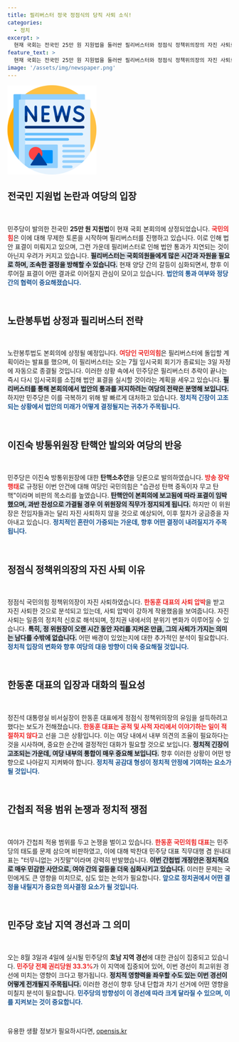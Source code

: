 ```yaml
---
title: 필리버스터 정국 정점식의 당직 사퇴 소식!
categories:
  - 정치
excerpt: >
  현재 국회는 전국민 25만 원 지원법을 둘러싼 필리버스터와 정점식 정책위의장의 자진 사퇴로 후폭풍 속에 휘말리며, 여야의 치열한 정치 공방이 계속되고 있습니다. 다가오는 임시국회와 탄핵안 표결 결과가 주목받고 있는 가운데, 과연 어떤 변곡점이 있을지 귀추가 주목됩니다.
feature_text: >
  현재 국회는 전국민 25만 원 지원법을 둘러싼 필리버스터와 정점식 정책위의장의 자진 사퇴로 후폭풍 속에 휘말리며, 여야의 치열한 정치 공방이 계속되고 있습니다. 다가오는 임시국회와 탄핵안 표결 결과가 주목받고 있는 가운데, 과연 어떤 변곡점이 있을지 귀추가 주목됩니다.
image: '/assets/img/newspaper.png'
---
```


<p><img src="/assets/img/newspaper.png" alt="kimp 속보" /></p>

<h2 data-ke-size="size26">전국민 지원법 논란과 여당의 입장</h2>

<p data-ke-size="size16">&nbsp;</p>

<p>민주당이 발의한 전국민 <strong>25만 원 지원법</strong>이 현재 국회 본회의에 상정되었습니다. <b><span style="color: #ee2323;">국민의힘</span></b>은 이에 대해 무제한 토론을 시작하며 필리버스터를 진행하고 있습니다. 이로 인해 법안 표결이 미뤄지고 있으며, 그런 가운데 필리버스터로 인해 법안 통과가 지연되는 것이 아닌지 우려가 커지고 있습니다. <b><span style="background-color: #21538527;">필리버스터는 국회의원들에게 많은 시간과 자원을 필요로 하며, 조속한 결정을 방해할 수 있습니다.</span></b> 현재 양당 간의 갈등이 심화되면서, 향후 이루어질 표결이 어떤 결과로 이어질지 관심이 모이고 있습니다. <b><span style="color: #1a5490;">법안의 통과 여부와 정당 간의 협력이 중요해졌습니다.</span></b></p>

<p data-ke-size="size16">&nbsp;</p>

<h2 data-ke-size="size26">노란봉투법 상정과 필리버스터 전략</h2>

<p data-ke-size="size16">&nbsp;</p>

<p>노란봉투법도 본회의에 상정될 예정입니다. <b><span style="color: #ee2323;">여당인 국민의힘</span></b>은 필리버스터에 돌입할 계획이라는 발표를 했으며, 이 필리버스터는 오는 7월 임시국회 회기가 종료되는 3일 자정에 자동으로 종결될 것입니다. 이러한 상황 속에서 민주당은 필리버스터 추락이 끝나는 즉시 다시 임시국회를 소집해 법안 표결을 실시할 것이라는 계획을 세우고 있습니다. <b><span style="background-color: #21538527;">필리버스터를 통해 본회의에서 법안의 통과를 저지하려는 여당의 전략은 분명해 보입니다.</span></b> 하지만 민주당은 이를 극복하기 위해 발 빠르게 대처하고 있습니다. <b><span style="color: #1a5490;">정치적 긴장이 고조되는 상황에서 법안의 미래가 어떻게 결정될지는 귀추가 주목됩니다.</span></b></p>

<p data-ke-size="size16">&nbsp;</p>

<h2 data-ke-size="size26">이진숙 방통위원장 탄핵안 발의와 여당의 반응</h2>

<p data-ke-size="size16">&nbsp;</p>

<p>민주당은 이진숙 방통위원장에 대한 <strong>탄핵소추안</strong>을 당론으로 발의하였습니다. <b><span style="color: #ee2323;">방송 장악 행태</span></b>로 규정된 이번 안건에 대해 여당인 국민의힘은 "습관성 탄핵 중독이자 무고 탄핵"이라며 비판의 목소리를 높였습니다. <b><span style="background-color: #21538527;">탄핵안이 본회의에 보고됨에 따라 표결이 임박했으며, 과반 찬성으로 가결될 경우 이 위원장의 직무가 정지되게 됩니다.</span></b> 하지만 이 위원장은 전임자들과는 달리 자진 사퇴하지 않을 것으로 예상되어, 이후 절차가 궁금증을 자아내고 있습니다. <b><span style="color: #1a5490;">정치적인 혼란이 가중되는 가운데, 향후 어떤 결정이 내려질지가 주목됩니다.</span></b></p>

<p data-ke-size="size16">&nbsp;</p>

<h2 data-ke-size="size26">정점식 정책위의장의 자진 사퇴 이유</h2>

<p data-ke-size="size16">&nbsp;</p>

<p>정점식 국민의힘 정책위의장이 자진 사퇴하였습니다. <b><span style="color: #ee2323;">한동훈 대표의 사퇴 압박</span></b>을 받고 자진 사퇴한 것으로 분석되고 있는데, 사퇴 압박이 강하게 작용했음을 보여줍니다. 자진 사퇴는 일종의 정치적 신호로 해석되며, 정치권 내에서의 분위기 변화가 이루어질 수 있습니다. <b><span style="background-color: #21538527;">특히, 정 위원장이 오랜 시간 동안 자리를 지켜온 만큼, 그의 사퇴가 가지는 의미는 남다를 수밖에 없습니다.</span></b> 어떤 배경이 있었는지에 대한 추가적인 분석이 필요합니다. <b><span style="color: #1a5490;">정치적 입장의 변화와 향후 여당의 대응 방향이 더욱 중요해질 것입니다.</span></b></p>

<p data-ke-size="size16">&nbsp;</p>

<h2 data-ke-size="size26">한동훈 대표의 입장과 대화의 필요성</h2>

<p data-ke-size="size16">&nbsp;</p>

<p>정진석 대통령실 비서실장이 한동훈 대표에게 정점식 정책위의장의 유임을 설득하려고 했다는 보도가 전해졌습니다. <b><span style="color: #ee2323;">한동훈 대표는 공적 및 사적 자리에서 이야기하는 일이 적절하지 않다</span></b>고 선을 그은 상황입니다. 이는 여당 내에서 내부 의견의 조율이 필요하다는 것을 시사하며, 중요한 순간에 결정적인 대화가 필요할 것으로 보입니다. <b><span style="background-color: #21538527;">정치적 긴장이 고조되는 가운데, 여당 내부의 통합이 매우 중요해 보입니다.</span></b> 향후 이러한 상황이 어떤 방향으로 나아갈지 지켜봐야 합니다. <b><span style="color: #1a5490;">정치적 공감대 형성이 정치적 안정에 기여하는 요소가 될 것입니다.</span></b></p>

<p data-ke-size="size16">&nbsp;</p>

<h2 data-ke-size="size26">간첩죄 적용 범위 논쟁과 정치적 쟁점</h2>

<p data-ke-size="size16">&nbsp;</p>

<p>여야가 간첩죄 적용 범위를 두고 논쟁을 벌이고 있습니다. <b><span style="color: #ee2323;">한동훈 국민의힘 대표</span></b>는 민주당의 태도를 문제 삼으며 비판하였고, 이에 대해 박찬대 민주당 대표 직무대행 겸 원내대표는 "터무니없는 거짓말"이라며 강력히 반발했습니다. <b><span style="background-color: #21538527;">이번 간첩법 개정안은 정치적으로 매우 민감한 사안으로, 여야 간의 갈등을 더욱 심화시키고 있습니다.</span></b> 이러한 문제는 국민에게도 큰 영향을 미치므로, 심도 있는 논의가 필요합니다. <b><span style="color: #1a5490;">앞으로 정치권에서 어떤 결정을 내릴지가 중요한 의사결정 요소가 될 것입니다.</span></b></p>

<p data-ke-size="size16">&nbsp;</p>

<h2 data-ke-size="size26">민주당 호남 지역 경선과 그 의미</h2>

<p data-ke-size="size16">&nbsp;</p>

<p>오는 8월 3일과 4일에 실시될 민주당의 <strong>호남 지역 경선</strong>에 대한 관심이 집중되고 있습니다. <b><span style="color: #ee2323;">민주당 전체 권리당원 33.3%</span></b>가 이 지역에 집중되어 있어, 이번 경선이 최고위원 경선에 미치는 영향이 크다고 평가됩니다. <b><span style="background-color: #21538527;">정치적 영향력을 좌우할 수도 있는 이번 경선이 어떻게 전개될지 주목됩니다.</span></b> 이러한 경선이 향후 당내 단합과 차기 선거에 어떤 영향을 미칠지 분석이 필요합니다. <b><span style="color: #1a5490;">민주당의 방향성이 이 경선에 따라 크게 달라질 수 있으며, 이를 지켜보는 것이 중요합니다.</span></b></p>

<p data-ke-size="size16">&nbsp;</p>
유용한 생활 정보가 필요하시다면, <a href="https://opensis.kr" rel="dofollow">opensis.kr</a>


